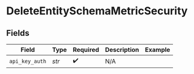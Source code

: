 # DeleteEntitySchemaMetricSecurity


## Fields

| Field              | Type               | Required           | Description        | Example            |
| ------------------ | ------------------ | ------------------ | ------------------ | ------------------ |
| `api_key_auth`     | *str*              | :heavy_check_mark: | N/A                |                    |